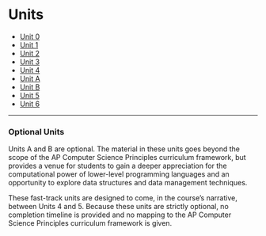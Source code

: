 # Units

* [Unit 0](/units/unit0)
* [Unit 1](/units/unit1)
* [Unit 2](/units/unit2)
* [Unit 3](/units/unit3)
* [Unit 4](/units/unit4)
* [Unit A](/units/unitA)
* [Unit B](/units/unitB)
* [Unit 5](/units/unit5)
* [Unit 6](/units/unit6)

---

### **Optional Units**

Units A and B are optional. The material in these units goes beyond the scope of the AP Computer Science Principles curriculum framework, but provides a venue for students to gain a deeper appreciation for the computational power of lower-level programming languages and an opportunity to explore data structures and data management techniques.

These fast-track units are designed to come, in the course’s narrative, between Units 4 and 5. Because these units are strictly optional, no completion timeline is provided and no mapping to the AP Computer Science Principles curriculum framework is given.
